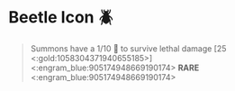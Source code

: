 # Beetle Icon 🪲
> Summons have a 1/10 :game_die: to survive lethal damage [25 <:gold:1058304371940655185>]
<:engram_blue:905174948669190174> __RARE__ <:engram_blue:905174948669190174>